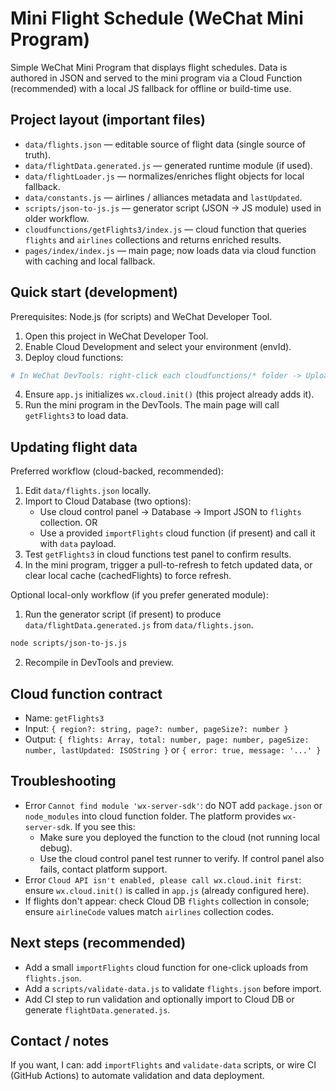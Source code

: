 # Mini Flight Schedule (WeChat Mini Program)

Simple WeChat Mini Program that displays flight schedules. Data is authored in JSON and served to the mini program via a Cloud Function (recommended) with a local JS fallback for offline or build-time use.

## Project layout (important files)
- `data/flights.json` — editable source of flight data (single source of truth).
- `data/flightData.generated.js` — generated runtime module (if used).
- `data/flightLoader.js` — normalizes/enriches flight objects for local fallback.
- `data/constants.js` — airlines / alliances metadata and `lastUpdated`.
- `scripts/json-to-js.js` — generator script (JSON → JS module) used in older workflow.
- `cloudfunctions/getFlights3/index.js` — cloud function that queries `flights` and `airlines` collections and returns enriched results.
- `pages/index/index.js` — main page; now loads data via cloud function with caching and local fallback.

## Quick start (development)
Prerequisites: Node.js (for scripts) and WeChat Developer Tool.

1. Open this project in WeChat Developer Tool.
2. Enable Cloud Development and select your environment (envId).
3. Deploy cloud functions:

```bash
# In WeChat DevTools: right-click each cloudfunctions/* folder -> Upload and Deploy
```

4. Ensure `app.js` initializes `wx.cloud.init()` (this project already adds it).
5. Run the mini program in the DevTools. The main page will call `getFlights3` to load data.

## Updating flight data
Preferred workflow (cloud-backed, recommended):

1. Edit `data/flights.json` locally.
2. Import to Cloud Database (two options):
   - Use cloud control panel -> Database -> Import JSON to `flights` collection. OR
   - Use a provided `importFlights` cloud function (if present) and call it with `data` payload.
3. Test `getFlights3` in cloud functions test panel to confirm results.
4. In the mini program, trigger a pull-to-refresh to fetch updated data, or clear local cache (cachedFlights) to force refresh.

Optional local-only workflow (if you prefer generated module):
1. Run the generator script (if present) to produce `data/flightData.generated.js` from `data/flights.json`.
```bash
node scripts/json-to-js.js
```
2. Recompile in DevTools and preview.

## Cloud function contract
- Name: `getFlights3`
- Input: `{ region?: string, page?: number, pageSize?: number }`
- Output: `{ flights: Array, total: number, page: number, pageSize: number, lastUpdated: ISOString }` or `{ error: true, message: '...' }`

## Troubleshooting
- Error `Cannot find module 'wx-server-sdk'`: do NOT add `package.json` or `node_modules` into cloud function folder. The platform provides `wx-server-sdk`. If you see this:
  - Make sure you deployed the function to the cloud (not running local debug).
  - Use the cloud control panel test runner to verify. If control panel also fails, contact platform support.
- Error `Cloud API isn't enabled, please call wx.cloud.init first`: ensure `wx.cloud.init()` is called in `app.js` (already configured here).
- If flights don't appear: check Cloud DB `flights` collection in console; ensure `airlineCode` values match `airlines` collection codes.

## Next steps (recommended)
- Add a small `importFlights` cloud function for one-click uploads from `flights.json`.
- Add a `scripts/validate-data.js` to validate `flights.json` before import.
- Add CI step to run validation and optionally import to Cloud DB or generate `flightData.generated.js`.

## Contact / notes
If you want, I can: add `importFlights` and `validate-data` scripts, or wire CI (GitHub Actions) to automate validation and data deployment.
